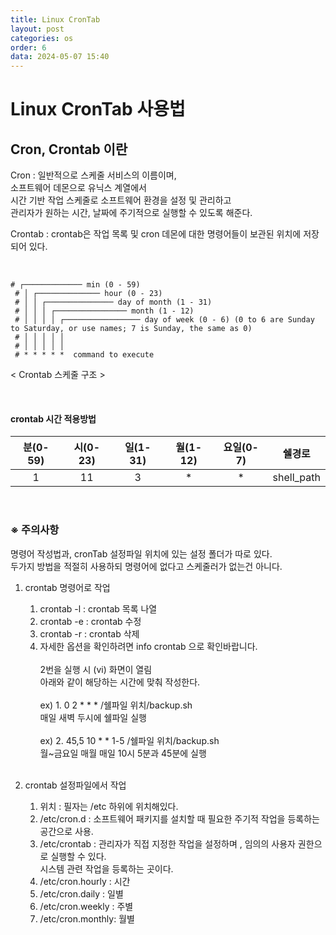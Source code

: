 ```yaml
---
title: Linux CronTab
layout: post
categories: os
order: 6
data: 2024-05-07 15:40
---
```


# Linux CronTab 사용법

## Cron, Crontab 이란

<p>
    Cron : 일반적으로 스케줄 서비스의 이름이며,<br >
           소프트웨어 데몬으로 유닉스 계열에서<br >
           시간 기반 작업 스케줄로 소프트웨어 환경을 설정 및 관리하고<br >
           관리자가 원하는 시간, 날짜에 주기적으로 실행할 수 있도록 해준다.<br >
</p>
<p>
    Crontab : crontab은 작업 목록 및 cron 데몬에 대한 명령어들이 보관된 위치에 저장되어 있다.
</p>
<br >

```
# ┌───────────── min (0 - 59)
 # │ ┌────────────── hour (0 - 23)
 # │ │ ┌─────────────── day of month (1 - 31)
 # │ │ │ ┌──────────────── month (1 - 12)
 # │ │ │ │ ┌───────────────── day of week (0 - 6) (0 to 6 are Sunday to Saturday, or use names; 7 is Sunday, the same as 0)
 # │ │ │ │ │
 # │ │ │ │ │
 # * * * * *  command to execute
```

<p> < Crontab 스케줄 구조 > </p> <br>

#### crontab 시간 적용방법

|분(0-59)|시(0-23)|일(1-31)|월(1-12)|요일(0-7)|쉘경로|
|:---:|:---:|:---:|:---:|:---:|:---:|
|1  |11 |3  |*  |*  |shell_path|

<br>


### ※ 주의사항
명령어 작성법과, cronTab 설정파일 위치에 있는 설정 폴더가 따로 있다. <br/>
두가지 방법을 적절히 사용하되 명령어에 없다고 스케줄러가 없는건 아니다. <br/>

1. crontab 명령어로 작업
    1. crontab -l : crontab 목록 나열 <br >
    2. crontab -e : crontab 수정 <br >
    3. crontab -r : crontab 삭제 <br >
    4. 자세한 옵션을 확인하려면 info crontab 으로 확인바랍니다.<br ><br >
        2번을 실행 시 (vi) 화면이 열림<br >
        아래와 같이 해당하는 시간에 맞춰 작성한다.<br ><br >
        ex) 1. 0 2 * * * /쉘파일 위치/backup.sh<br >
               매일 새벽 두시에 쉘파일 실행<br ><br >
        ex) 2. 45,5 10 * * 1-5 /쉘파일 위치/backup.sh<br >
               월~금요일 매월 매일 10시 5분과 45분에 실행<br ><br >
                
2. crontab 설정파일에서 작업
    1. 위치             : 필자는 /etc 하위에 위치해있다.
    2. /etc/cron.d      : 소프트웨어 패키지를 설치할 때 필요한 주기적 작업을 등록하는 공간으로 사용.
    3. /etc/crontab     : 관리자가 직접 지정한 작업을 설정하며 , 임의의 사용자 권한으로 실행할 수 있다.<br>
                          시스템 관련 작업을 등록하는 곳이다.
    4. /etc/cron.hourly : 시간
    4. /etc/cron.daily  : 일별
    5. /etc/cron.weekly : 주별
    6. /etc/cron.monthly: 월별
    